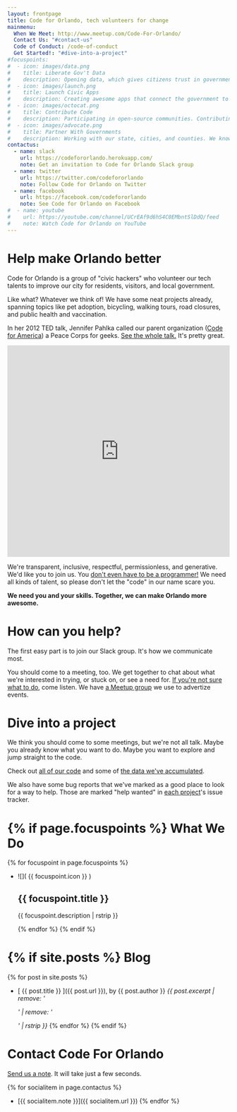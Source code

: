 ```yaml
---
layout: frontpage
title: Code for Orlando, tech volunteers for change
mainmenu:
  When We Meet: http://www.meetup.com/Code-For-Orlando/
  Contact Us: "#contact-us"
  Code of Conduct: /code-of-conduct
  Get Started!: "#dive-into-a-project"
#focuspoints:
#  - icon: images/data.png
#    title: Liberate Gov't Data
#    description: Opening data, which gives citizens trust in government, smoothes processes, and aids the economy.
#  - icon: images/launch.png
#    title: Launch Civic Apps
#    description: Creating awesome apps that connect the government to citizens.
#  - icon: images/octocat.png
#    title: Contribute Code
#    description: Participating in open-source communities. Contributing all our code to other CfA brigades.
#  - icon: images/advocate.png
#    title: Partner With Governments
#    description: Working with our state, cities, and counties. We know we can't do it alone.
contactus:
  - name: slack
    url: https://codefororlando.herokuapp.com/
    note: Get an invitation to Code for Orlando Slack group
  - name: twitter
    url: https://twitter.com/codefororlando
    note: Follow Code for Orlando on Twitter
  - name: facebook
    url: https://facebook.com/codefororlando
    note: See Code for Orlando on Facebook
#  - name: youtube
#    url: https://youtube.com/channel/UCrEAf9d6hS4C0EMbntSlDdQ/feed
#    note: Watch Code for Orlando on YouTube
---
```


Help make Orlando better
========================

Code for Orlando is a group of "civic hackers" who volunteer our tech
talents to improve our city for residents, visitors, and local government.

Like what? Whatever we think of! We have some neat projects already, spanning
topics like pet adoption, bicycling, walking tours, road closures, and public
health and vaccination.

In her 2012 TED talk, Jennifer Pahlka called our parent organization 
([Code for America](https://www.codeforamerica.org/about/values/)) a
Peace Corps for geeks. 
<span class="videoframe"><a href="http://www.ted.com/talks/jennifer_pahlka_coding_a_better_government">See the whole talk.</a> It's pretty great.</span><!--- link to video shows up only when narrow screen -->

<iframe class="videoframe" src="https://embed-ssl.ted.com/talks/jennifer_pahlka_coding_a_better_government.html" width="100%" height="480" frameborder="0" scrolling="no" webkitAllowFullScreen mozallowfullscreen allowFullScreen></iframe><!--- embedded video shows up only on wide screen -->

We're transparent, inclusive, respectful, permissionless, and generative.  We'd like you to join us. You
[don't even have to be a programmer!](/2015/07/30/flags/) We
need all kinds of talent, so please don't let the "code" in our name scare you.

**We need you and your skills. Together, we can make Orlando more awesome.**

How can you help?
=================

The first easy part is to join our Slack group. It's how we communicate
most. <span class="attention-block"><script async defer src="https://codefororlando.herokuapp.com/slackin.js?large"></script></span>

You should come to a meeting, too. We get together to chat about what we're
interested in trying, or stuck on, or see a need for.
[If you're not sure what to do](/2016/02/01/your-first-hacknight/), come listen. We have 
[a Meetup group](http://www.meetup.com/Code-For-Orlando/) 
we use to advertize events.

<ul id="upcoming-meetup-events"></ul><!--- This is programatically filled. -->


Dive into a project
===================

We think you should come to some meetings, but we're not all talk.  Maybe
you already know what you want to do. Maybe you want to explore and jump
straight to the code. 

Check out [all of our code](https://github.com/cforlando/) and some of 
[the data we've accumulated](https://brigades.opendatanetwork.com/brigade?brigade=Code%20for%20Orlando).

We also have some bug reports that we've marked as a good place to look for a
way to help. Those are marked "help wanted" in 
[each project](https://github.com/cforlando/)'s issue tracker.

<ul id="help-needed-bugs"></ul><!--- This is programatically filled. -->


{% if page.focuspoints %}
What We Do
==========

{% for focuspoint in page.focuspoints %}
+ ![]( {{ focuspoint.icon }} ) <h2>{{ focuspoint.title }}</h2> <p>{{ focuspoint.description | rstrip }}</p>
{% endfor %}
{% endif %}

{% if site.posts %}
Blog
====

{% for post in site.posts %}
+ [ {{ post.title }} ]({{ post.url }}), by {{ post.author }} *{{ post.excerpt | remove: '<p>' | remove: '</p>' | rstrip }}*
{% endfor %}
{% endif %}


Contact Code For Orlando
========================

<p><a href="https://cmiller407.typeform.com/to/jh2LKo" data-mode="1" target="_blank">Send us a note</a>. It will take just a few seconds.</p>
<script type="text/javascript">(function(){var qs,js,q,s,d=document,gi=d.getElementById,ce=d.createElement,gt=d.getElementsByTagName,id='typef_orm',b='https://s3-eu-west-1.amazonaws.com/share.typeform.com/';if(!gi.call(d,id)){js=ce.call(d,'script');js.id=id;js.src=b+'share.js';q=gt.call(d,'script')[0];q.parentNode.insertBefore(js,q)}id=id+'_';if(!gi.call(d,id)){qs=ce.call(d,'link');qs.rel='stylesheet';qs.id=id;qs.href=b+'share-button.css';s=gt.call(d,'head')[0];s.appendChild(qs,s)}})()</script>

{% for socialitem in page.contactus %}
+ [{{ socialitem.note }}]({{ socialitem.url }})
{% endfor %}

